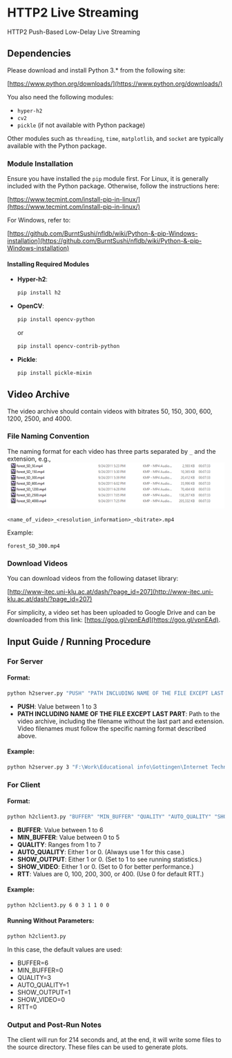# HTTP2 Live Streaming
HTTP2 Push-Based Low-Delay Live Streaming


## Dependencies

Please download and install Python 3.* from the following site:

[https://www.python.org/downloads/](https://www.python.org/downloads/)

You also need the following modules:

- `hyper-h2`
- `cv2`
- `pickle` (if not available with Python package)

Other modules such as `threading`, `time`, `matplotlib`, and `socket` are typically available with the Python package.

### Module Installation

Ensure you have installed the `pip` module first. For Linux, it is generally included with the Python package. Otherwise, follow the instructions here:

[https://www.tecmint.com/install-pip-in-linux/](https://www.tecmint.com/install-pip-in-linux/)

For Windows, refer to:

[https://github.com/BurntSushi/nfldb/wiki/Python-&-pip-Windows-installation](https://github.com/BurntSushi/nfldb/wiki/Python-&-pip-Windows-installation)

#### Installing Required Modules

- **Hyper-h2**:
  ```bash
  pip install h2
  ```

- **OpenCV**:
  ```bash
  pip install opencv-python
  ```
  or
  ```bash
  pip install opencv-contrib-python
  ```

- **Pickle**:
  ```bash
  pip install pickle-mixin
  ```

## Video Archive

The video archive should contain videos with bitrates 50, 150, 300, 600, 1200, 2500, and 4000. 

### File Naming Convention

The naming format for each video has three parts separated by `_` and the extension, e.g.,
![Naming Convention](file_naming.png)

```
<name_of_video>_<resolution_information>_<bitrate>.mp4
```

Example:

```
forest_SD_300.mp4
```

### Download Videos

You can download videos from the following dataset library:

[http://www-itec.uni-klu.ac.at/dash/?page_id=207](http://www-itec.uni-klu.ac.at/dash/?page_id=207)

For simplicity, a video set has been uploaded to Google Drive and can be downloaded from this link: [https://goo.gl/vpnEAd](https://goo.gl/vpnEAd).

## Input Guide / Running Procedure

### For Server

#### Format:

```bash
python h2server.py "PUSH" "PATH INCLUDING NAME OF THE FILE EXCEPT LAST PART" "VIDEO EXTENSION"
```

- **PUSH**: Value between 1 to 3
- **PATH INCLUDING NAME OF THE FILE EXCEPT LAST PART**: Path to the video archive, including the filename without the last part and extension. Video filenames must follow the specific naming format described above.

#### Example:

```bash
python h2server.py 3 "F:\Work\Educational info\Gottingen\Internet Technologies\video_archive\forest_SD" "mp4"
```

### For Client

#### Format:

```bash
python h2client3.py "BUFFER" "MIN_BUFFER" "QUALITY" "AUTO_QUALITY" "SHOW_OUTPUT" "SHOW_VIDEO" "RTT"
```

- **BUFFER**: Value between 1 to 6
- **MIN_BUFFER**: Value between 0 to 5
- **QUALITY**: Ranges from 1 to 7
- **AUTO_QUALITY**: Either 1 or 0. (Always use 1 for this case.)
- **SHOW_OUTPUT**: Either 1 or 0. (Set to 1 to see running statistics.)
- **SHOW_VIDEO**: Either 1 or 0. (Set to 0 for better performance.)
- **RTT**: Values are 0, 100, 200, 300, or 400. (Use 0 for default RTT.)

#### Example:

```bash
python h2client3.py 6 0 3 1 1 0 0
```

#### Running Without Parameters:

```bash
python h2client3.py
```

In this case, the default values are used:

- BUFFER=6
- MIN_BUFFER=0
- QUALITY=3
- AUTO_QUALITY=1
- SHOW_OUTPUT=1
- SHOW_VIDEO=0
- RTT=0

### Output and Post-Run Notes

The client will run for 214 seconds and, at the end, it will write some files to the source directory. These files can be used to generate plots.
